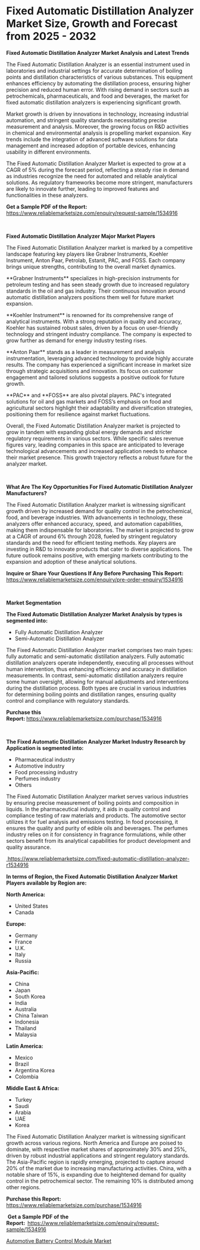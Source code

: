 <p><h1>Fixed Automatic Distillation Analyzer Market Size, Growth and Forecast from 2025 - 2032</h1></p><p><strong>Fixed Automatic Distillation Analyzer Market Analysis and Latest Trends</strong></p>
<p><p>The Fixed Automatic Distillation Analyzer is an essential instrument used in laboratories and industrial settings for accurate determination of boiling points and distillation characteristics of various substances. This equipment enhances efficiency by automating the distillation process, ensuring higher precision and reduced human error. With rising demand in sectors such as petrochemicals, pharmaceuticals, and food and beverages, the market for fixed automatic distillation analyzers is experiencing significant growth.</p><p>Market growth is driven by innovations in technology, increasing industrial automation, and stringent quality standards necessitating precise measurement and analysis. Moreover, the growing focus on R&D activities in chemical and environmental analysis is propelling market expansion. Key trends include the integration of advanced software solutions for data management and increased adoption of portable devices, enhancing usability in different environments.</p><p>The Fixed Automatic Distillation Analyzer Market is expected to grow at a CAGR of 5% during the forecast period, reflecting a steady rise in demand as industries recognize the need for automated and reliable analytical solutions. As regulatory frameworks become more stringent, manufacturers are likely to innovate further, leading to improved features and functionalities in these analyzers.</p></p>
<p><strong>Get a Sample PDF of the Report:&nbsp;</strong> <a href="https://www.reliablemarketsize.com/enquiry/request-sample/1534916?utm_campaign=2778&utm_medium=2&utm_source=Github&utm_content=ia&utm_term=11042025&utm_id=fixed-automatic-distillation-analyzer">https://www.reliablemarketsize.com/enquiry/request-sample/1534916</a></p>
<p>&nbsp;</p>
<p><strong>Fixed Automatic Distillation Analyzer Major Market Players</strong></p>
<p><p>The Fixed Automatic Distillation Analyzer market is marked by a competitive landscape featuring key players like Grabner Instruments, Koehler Instrument, Anton Paar, Petrolab, Estanit, PAC, and FOSS. Each company brings unique strengths, contributing to the overall market dynamics.</p><p>**Grabner Instruments** specializes in high-precision instruments for petroleum testing and has seen steady growth due to increased regulatory standards in the oil and gas industry. Their continuous innovation around automatic distillation analyzers positions them well for future market expansion.</p><p>**Koehler Instrument** is renowned for its comprehensive range of analytical instruments. With a strong reputation in quality and accuracy, Koehler has sustained robust sales, driven by a focus on user-friendly technology and stringent industry compliance. The company is expected to grow further as demand for energy industry testing rises.</p><p>**Anton Paar** stands as a leader in measurement and analysis instrumentation, leveraging advanced technology to provide highly accurate results. The company has experienced a significant increase in market size through strategic acquisitions and innovation. Its focus on customer engagement and tailored solutions suggests a positive outlook for future growth.</p><p>**PAC** and **FOSS** are also pivotal players. PAC's integrated solutions for oil and gas markets and FOSS’s emphasis on food and agricultural sectors highlight their adaptability and diversification strategies, positioning them for resilience against market fluctuations.</p><p>Overall, the Fixed Automatic Distillation Analyzer market is projected to grow in tandem with expanding global energy demands and stricter regulatory requirements in various sectors. While specific sales revenue figures vary, leading companies in this space are anticipated to leverage technological advancements and increased application needs to enhance their market presence. This growth trajectory reflects a robust future for the analyzer market.</p></p>
<p>&nbsp;</p>
<p><strong>What Are The Key Opportunities For Fixed Automatic Distillation Analyzer Manufacturers?</strong></p>
<p><p>The Fixed Automatic Distillation Analyzer market is witnessing significant growth driven by increased demand for quality control in the petrochemical, food, and beverage industries. With advancements in technology, these analyzers offer enhanced accuracy, speed, and automation capabilities, making them indispensable for laboratories. The market is projected to grow at a CAGR of around 6% through 2028, fueled by stringent regulatory standards and the need for efficient testing methods. Key players are investing in R&D to innovate products that cater to diverse applications. The future outlook remains positive, with emerging markets contributing to the expansion and adoption of these analytical solutions.</p></p>
<p><strong>Inquire or Share Your Questions If Any Before Purchasing This Report:</strong> <a href="https://www.reliablemarketsize.com/enquiry/pre-order-enquiry/1534916?utm_campaign=2778&utm_medium=2&utm_source=Github&utm_content=ia&utm_term=11042025&utm_id=fixed-automatic-distillation-analyzer">https://www.reliablemarketsize.com/enquiry/pre-order-enquiry/1534916</a></p>
<p>&nbsp;</p>
<p><strong>Market Segmentation</strong></p>
<p><strong>The Fixed Automatic Distillation Analyzer Market Analysis by types is segmented into:</strong></p>
<p><ul><li>Fully Automatic Distillation Analyzer</li><li>Semi-Automatic Distillation Analyzer</li></ul></p>
<p><p>The Fixed Automatic Distillation Analyzer market comprises two main types: fully automatic and semi-automatic distillation analyzers. Fully automatic distillation analyzers operate independently, executing all processes without human intervention, thus enhancing efficiency and accuracy in distillation measurements. In contrast, semi-automatic distillation analyzers require some human oversight, allowing for manual adjustments and interventions during the distillation process. Both types are crucial in various industries for determining boiling points and distillation ranges, ensuring quality control and compliance with regulatory standards.</p></p>
<p><strong>Purchase this Report:&nbsp;</strong><a href="https://www.reliablemarketsize.com/purchase/1534916?utm_campaign=2778&utm_medium=2&utm_source=Github&utm_content=ia&utm_term=11042025&utm_id=fixed-automatic-distillation-analyzer">https://www.reliablemarketsize.com/purchase/1534916</a></p>
<p>&nbsp;</p>
<p><strong>The Fixed Automatic Distillation Analyzer Market Industry Research by Application is segmented into:</strong></p>
<p><ul><li>Pharmaceutical industry</li><li>Automotive industry</li><li>Food processing industry</li><li>Perfumes industry</li><li>Others</li></ul></p>
<p><p>The Fixed Automatic Distillation Analyzer market serves various industries by ensuring precise measurement of boiling points and composition in liquids. In the pharmaceutical industry, it aids in quality control and compliance testing of raw materials and products. The automotive sector utilizes it for fuel analysis and emissions testing. In food processing, it ensures the quality and purity of edible oils and beverages. The perfumes industry relies on it for consistency in fragrance formulations, while other sectors benefit from its analytical capabilities for product development and quality assurance.</p></p>
<p><a href="https://www.reliablemarketsize.com/fixed-automatic-distillation-analyzer-r1534916?utm_campaign=2778&utm_medium=2&utm_source=Github&utm_content=ia&utm_term=11042025&utm_id=fixed-automatic-distillation-analyzer">&nbsp;https://www.reliablemarketsize.com/fixed-automatic-distillation-analyzer-r1534916</a></p>
<p><strong>In terms of Region, the Fixed Automatic Distillation Analyzer Market Players available by Region are:</strong></p>
<p>
    <p> <strong> North America: </strong>
        <ul>
            <li>United States</li>
            <li>Canada</li>
        </ul>
        </p> 
    <p> <strong> Europe: </strong>
        <ul>
            <li>Germany</li>
            <li>France</li>
            <li>U.K.</li>
            <li>Italy</li>
            <li>Russia</li>
        </ul>
        </p> 
    <p> <strong> Asia-Pacific: </strong>
        <ul>
            <li>China</li>
            <li>Japan</li>
            <li>South Korea</li>
            <li>India</li>
            <li>Australia</li>
            <li>China Taiwan</li>
            <li>Indonesia</li>
            <li>Thailand</li>
            <li>Malaysia</li>
        </ul>
        </p> 
    <p> <strong> Latin America: </strong>
        <ul>
            <li>Mexico</li>
            <li>Brazil</li>
            <li>Argentina Korea</li>
            <li>Colombia</li>
        </ul>
        </p> 
    <p> <strong> Middle East & Africa: </strong>
        <ul>
            <li>Turkey</li>
            <li>Saudi</li>
            <li>Arabia</li>
            <li>UAE</li>
            <li>Korea</li>
        </ul>
    </p>
    </p>
<p><p>The Fixed Automatic Distillation Analyzer market is witnessing significant growth across various regions. North America and Europe are poised to dominate, with respective market shares of approximately 30% and 25%, driven by robust industrial applications and stringent regulatory standards. The Asia-Pacific region is rapidly emerging, projected to capture around 20% of the market due to increasing manufacturing activities. China, with a notable share of 15%, is expanding due to heightened demand for quality control in the petrochemical sector. The remaining 10% is distributed among other regions.</p></p>
<p><strong>Purchase this Report: </strong><a href="https://www.reliablemarketsize.com/purchase/1534916?utm_campaign=2778&utm_medium=2&utm_source=Github&utm_content=ia&utm_term=11042025&utm_id=fixed-automatic-distillation-analyzer">https://www.reliablemarketsize.com/purchase/1534916</a></p>
<p>&nbsp;<strong>Get a Sample PDF of the Report:&nbsp;&nbsp;</strong><a href="https://www.reliablemarketsize.com/enquiry/request-sample/1534916?utm_campaign=2778&utm_medium=2&utm_source=Github&utm_content=ia&utm_term=11042025&utm_id=fixed-automatic-distillation-analyzer">https://www.reliablemarketsize.com/enquiry/request-sample/1534916</a></p>
<p><strong></strong></p>
<p><p><a href="https://github.com/leoustolja/Market-Research-Report-List-1/blob/main/automotive-battery-control-module-market.md?utm_campaign=2778&utm_medium=2&utm_source=Github&utm_content=ia&utm_term=11042025&utm_id=fixed-automatic-distillation-analyzer">Automotive Battery Control Module Market</a></p></p>